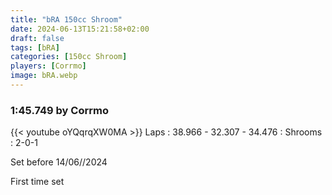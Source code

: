 ```yaml
---
title: "bRA 150cc Shroom"
date: 2024-06-13T15:21:58+02:00
draft: false
tags: [bRA]
categories: [150cc Shroom]
players: [Corrmo]
image: bRA.webp
---
```

### 1:45.749 by Corrmo

{{< youtube oYQqrqXW0MA >}}
Laps : 38.966 - 32.307 - 34.476 :
Shrooms : 2-0-1

Set before 14/06//2024

First time set